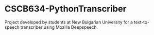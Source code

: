 # CSCB634-PythonTranscriber
Project developed by students at New Bulgarian University for a text-to-speech transcriber using Mozilla Deepspeech.
